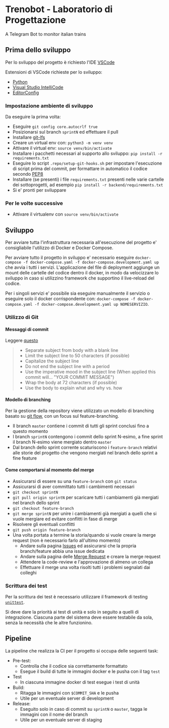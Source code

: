 # Trenobot - Laboratorio di Progettazione

A Telegram Bot to monitor italian trains

## Prima dello sviluppo

Per lo sviluppo del progetto è richiesto l'IDE [VSCode](https://code.visualstudio.com/)

Estensioni di VSCode richieste per lo sviluppo:

* [Python](https://marketplace.visualstudio.com/items?itemName=ms-python.python)
* [Visual Studio IntelliCode](https://marketplace.visualstudio.com/items?itemName=VisualStudioExptTeam.vscodeintellicode)
* [EditorConfig](https://marketplace.visualstudio.com/items?itemName=EditorConfig.EditorConfig)

### Impostazione ambiente di sviluppo

Da eseguire la prima volta:

* Eseguire `git config core.autocrlf true`
* Posizionarsi sul branch `sprintN` ed effettuare il pull
* Installare [git-lfs](https://help.github.com/en/github/managing-large-files/installing-git-large-file-storage)
* Creare un virtual env con: `python3 -m venv venv`
* Attivare il virtual env: `source venv/bin/activate`
* Installare i pacchetti necessari al supporto allo sviluppo: `pip install -r requirements.txt`
* Eseguire lo script `.repo/setup-git-hooks.sh` per impostare l'esecuzione di script prima del commit, per formattare in automatico il codice secondo [PEP8]()
* Installare (se presenti) i file `requirements.txt` presenti nelle varie cartelle dei sottoprogetti, ad esempio `pip install -r backend/requirements.txt`
* Si e' pronti per sviluppare

### Per le volte successive

* Attivare il virtualenv con `source venv/bin/activate`

## Sviluppo

Per avviare tutta l'infrastruttura necessaria all'esecuzione del progetto e' consigliabile l'utilizzo di Docker e Docker Compose.

Per avviare tutto il progetto in sviluppo e' necessario eseguire `docker-compose -f docker-compose.yaml -f docker-compose.development.yaml up` che avvia i tutti i servizi. L'applicazione del file di deployment aggiunge un mount delle cartelle del codice dentro il docker, in modo da velocizzare lo sviluppo in caso si utilizzino framework che supportino il live-reload del codice.

Per i singoli servizi e' possibile sia eseguire manualmente il servizio o eseguire solo il docker corrispondente con: `docker-compose -f docker-compose.yaml -f docker-compose.development.yaml up NOMESERVIZIO`.

### Utilizzo di Git

#### Messaggi di commit

Leggere [questo](https://chris.beams.io/posts/git-commit/)

> * Separate subject from body with a blank line
> * Limit the subject line to 50 characters (if possible)
> * Capitalize the subject line
> * Do not end the subject line with a period
> * Use the imperative mood in the subject line (When applied this commit will... "YOUR COMMIT MESSAGE")
> * Wrap the body at 72 characters (if possible)
> * Use the body to explain what and why vs. how

#### Modello di branching

Per la gestione della repository viene utilizzato un modello di branching basato su [git flow](https://nvie.com/posts/a-successful-git-branching-model/), con un focus sul feature-branching.

* Il branch `master` contiene i commit di tutti gli sprint conclusi fino a questo momento
* I branch `sprintN` contengono i commit dello sprint N-esimo, a fine sprint il branch N-esimo viene mergiato dentro `master`
* Dal branch dello sprint corrente scaturiscono i `feature-branch` relativi alle storie del progetto che vengono mergiati nel branch dello sprint a fine feature

#### Come comportarsi al momento del merge

* Assicurarsi di essere su una `feature-branch` con `git status`
* Assicurarsi di aver committato tutti i cambimenti necessari
* `git checkout sprintN`
* `git pull origin sprintN` per scaricare tutti i cambiamenti già mergiati nel branch dello sprint
* `git checkout feature-branch`
* `git merge sprintN` per unire i cambiamenti già mergiati a quelli che si vuole mergiare ed evitare conflitti in fase di merge
* Risolvere gli eventuali conflitti
* `git push origin feature-branch`
* Una volta portata a termine la storia/quando si vuole creare la merge request (non è necessario farlo all'ultimo momento)
  * Andare sulla pagina [Issues](https://gitlab.com/laboratorio-di-progettazione-trenobot/trenobot-laboratorio-di-progettazione/-/issues) ed assicurarsi che la propria branch/feature abbia una issue dedicata
  * Andare sulla pagina delle [Merge Request](https://gitlab.com/laboratorio-di-progettazione-trenobot/trenobot-laboratorio-di-progettazione/-/merge_requests) e creare la merge request
  * Attendere la code-review e l'approvazione di almeno un collega
  * Effettuare il merge una volta risolti tutti i problemi segnalati dai colleghi

### Scrittura dei test

Per la scrittura dei test è necessario utilizzare il framework di testing [`unittest`](https://docs.python.org/3/library/unittest.html).

Si deve dare la priorità ai test di unità e solo in seguito a quelli di integrazione. Ciascuna parte del sistema deve essere testabile da sola, senza la necessità che le altre funzionino.


## Pipeline

La pipeline che realizza la CI per il progetto si occupa delle seguenti task:

* Pre-test:
  * Controlla che il codice sia correttamente formattato
  * Esegue il build di tutte le immagini docker e le pusha con il tag `test`
* Test
  * In ciascuna immagine docker di test esegue i test di unità
* Build:
  * Ritagga le immagini con `$COMMIT_SHA` e le pusha
  * Utile per un eventuale server di development
* Release:
  * Eseguito solo in caso di commit su `sprintN` o `master`, tagga le immagini con il nome del branch
  * Utile per un eventuale server di staging
